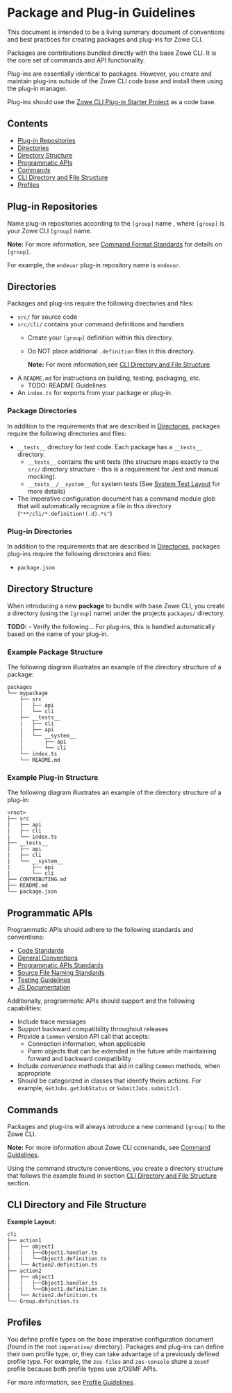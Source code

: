 # Package and Plug-in Guidelines
This document is intended to be a living summary document of conventions and best practices for creating packages and plug-ins for Zowe CLI.

Packages are contributions bundled directly with the base Zowe CLI. It is the core set of commands and API functionality. 

Plug-ins are essentially identical to packages. However, you create and maintain plug-ins outside of the Zowe CLI code base and install them using the plug-in manager.

Plug-ins should use the [Zowe CLI Plug-in Starter Project](https://github.com/zowe/zowe-cli-sample-plugin) as a code base.

## Contents
- [Plug-in Repositories](#plug-in-repositories)
- [Directories](#directories)
- [Directory Structure](#directory-structure)
- [Programmatic APIs](#programmatic-apis)
- [Commands](#commands)
- [CLI Directory and File Structure](#cli-directory-and-file-structure)
- [Profiles](#profiles)

## Plug-in Repositories

Name plug-in repositories according to the `[group]` name , where `[group]` is your Zowe CLI `[group]` name. 

**Note:** For more information, see [Command Format Standards](CommandFormatStandards.md) for details on `[group]`.

For example, the `endevor` plug-in repository name is `endevor`.

## Directories
Packages and plug-ins require the following directories and files:

- `src/` for source code
- `src/cli/` contains your command definitions and handlers
  - Create your `[group]` definition within this directory.
  - Do NOT place additional `.definition` files in this directory. 
      
      **Note:** For more information,see [CLI Directory and File Structure](#cli-directory-and-file-structure). 
- A `README.md` for instructions on building, testing, packaging, etc.
  - TODO: README Guidelines
- An `index.ts` for exports from your package or plug-in.

### Package Directories

In addition to the requirements that are described in [Directories](#directories), packages require the following directories and files:
- `__tests__` directory for test code. Each package has a `__tests__` directory.
  - `__tests__` contains the unit tests (the structure maps exactly to the `src/` directory structure - this is a requirement for Jest and manual mocking).
  - `__tests__/__system__` for system tests (See [System Test Layout](TESTING.md#system-test-layout) for more details)
- The imperative configuration document has a command module glob that will automatically recognize a file in this directory (`"**/cli/*.definition!(.d).*s"`)

### Plug-in Directories
In addition to the requirements that are described in [Directories](#directories), packages plug-ins require the following directories and files:

- `package.json`

## Directory Structure
When introducing a new **package** to bundle with base Zowe CLI, you create a directory (using the `[group]` name) under the projects `packages/` directory. 

**TODO:** - Verify the following...
For plug-ins, this is handled automatically based on the name of your plug-in.

### Example Package Structure
The following diagram illustrates an example of the directory structure of a package:
```
packages
└── mypackage
    ├── src
    |   ├── api 
    |   └── cli
    ├── __tests__
    |   ├── cli 
    |   ├── api
    |   └── __system__
    |       ├── api 
    |       └── cli
    └── index.ts
    └── README.md
```

### Example Plug-in Structure
The following diagram illustrates an example of the directory structure of a plug-in:
```
<root>
├── src
|   ├── api 
|   ├── cli
|   └── index.ts
├── __tests__
|   ├── api
|   ├── cli
|   └── __system__
|       ├── api 
|       └── cli
├── CONTRIBUTING.md
├── README.md
└── package.json
```

## Programmatic APIs
Programmatic APIs should adhere to the following standards and conventions:
- [Code Standards](../CONTRIBUTING.md#code-standards)
- [General Conventions](../CONTRIBUTING.md#general-conventions)
- [Programmatic APIs Standards](../CONTRIBUTING.md#programmatic-apis)
- [Source File Naming Standards](../CONTRIBUTING.md#source-file-naming-standards)
- [Testing Guidelines](TESTING.md)
- [JS Documentation](../CONTRIBUTING.md#js-documentation)

Additionally, programmatic APIs should support and the following capabilities:
- Include trace messages
- Support backward compatibility throughout releases
- Provide a `Common` version API call that accepts: 
  - Connection information, when applicable
  - Parm objects that can be extended in the future while maintaining forward and backward compatibility
- Include *convenience methods* that aid in calling `Common` methods, when appropriate
- Should be categorized in classes that identify theirs actions. For example, `GetJobs.getJobStatus` or `SubmitJobs.submitJcl`.

## Commands
Packages and plug-ins will always introduce a new command `[group]` to the Zowe CLI. 

**Note:** For more information about Zowe CLI commands, see [Command Guidelines](/docs/CommandFormatStandards.md).

Using the command structure conventions, you create a directory structure that follows the example found in section [CLI Directory and File Structure](#cli-directory-and-file-structure) section.

## CLI Directory and File Structure
**Example Layout:**
```
cli
├── action1
│   ├── object1 
│   |   ├──Object1.handler.ts
|   |   └──Object1.definition.ts
|   └── Action2.definition.ts
├── action2
│   ├── object1 
│   |   ├──Object1.handler.ts
|   |   └──Object1.definition.ts
|   └── Action2.definition.ts
└── Group.definition.ts
```

## Profiles 
You define profile types on the base imperative configuration document (found in the root `imperative/` directory). Packages and plug-ins can define their own profile type, or, they can take advantage of a previously defined profile type. For example, the `zos-files` and `zos-console` share a `zosmf` profile because both profile types use z/OSMF APIs.

For more information, see [Profile Guidelines](ProfileGuidelines.md).
